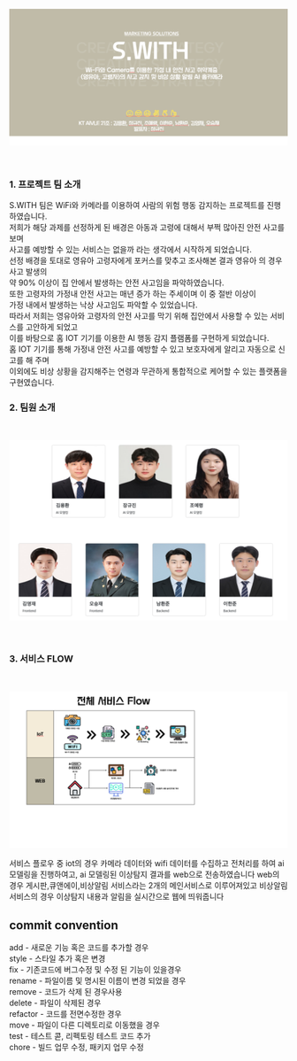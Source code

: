 ﻿<div align="center">
<p><img src="/doc/images/main.png"></p>
</div>
<br/>

### 1. 프로젝트 팀 소개
 S.WITH 팀은 WiFi와 카메라를 이용하여 사람의 위험 행동 감지하는 프로젝트를 진행하였습니다.<br/>
저희가 해당 과제를 선정하게 된 배경은 아동과 고령에 대해서 부쩍 많아진 안전 사고를 보며 <br/>
사고를 예방할 수 있는 서비스는 없을까 라는 생각에서 시작하게 되었습니다.<br/>
선정 배경을 토대로 영유아 고령자에게 포커스를 맞추고 조사해본 결과 영유아 의 경우 사고 발생의<br/> 
약 90% 이상이 집 안에서 발생하는 안전 사고임을 파악하였습니다.<br/>
또한 고령자의 가정내 안전 사고는 매년 증가 하는 주세이며 이 중 절반 이상이<br/> 
가정 내에서 발생하는 낙상 사고임도 파악할 수 있었습니다.<br/>
따라서 저희는 영유아와 고령자의 안전 사고를 막기 위해 집안에서 사용할 수 있는 서비스를 고안하게 되었고<br/>
이를 바탕으로 홈 IOT 기기를 이용한 AI 행동 감지 플램폼를 구현하게 되었습니다.<br/>
홈 IOT 기기를 통해 가정내 안전 사고를 예방할 수 있고 보호자에게 알리고 자동으로 신고를 해 주며 <br/>
이외에도 비상 상황을 감지해주는 연령과 무관하게 통합적으로 케어할 수 있는 플랫폼을 구현였습니다.<br/>

### 2. 팀원 소개
﻿<div align="center">
<p><img src="/doc/images/introduce.png"></p>
</div>
<br/>

### 3. 서비스 FLOW
﻿<div align="center">
<p><img src="/doc/images/serviceflow.png"></p>
</div>
서비스 플로우 중 iot의 경우 카메라 데이터와 wifi 데이터를 수집하고 전처리를 하여 ai모델링을 진행하여고, ai 모델링된 이상탐지 결과를 web으로 전송하였습니다
web의 경우 게시판,큐앤에이,비상알림 서비스라는 2개의 메인서비스로 이루어져있고 비상알림서비스의 경우 이상탐지 내용과 알림을 실시간으로 웹에 띄워줍니다


## commit convention

add - 새로운 기능 혹은 코드를 추가할 경우  
style - 스타일 추가 혹은 변경  
fix - 기존코드에 버그수정 및 수정 된 기능이 있을경우  
rename - 파일이름 및 명시된 이름이 변경 되었을 경우  
remove - 코드가 삭제 된 경우사용  
delete - 파일이 삭제된 경우  
refactor - 코드를 전면수정한 경우  
move - 파일이 다른 디렉토리로 이동했을 경우  
test - 테스트 콛, 리펙토링 테스트 코드 추가  
chore - 빌드 업무 수정, 패키지 업무 수정  

